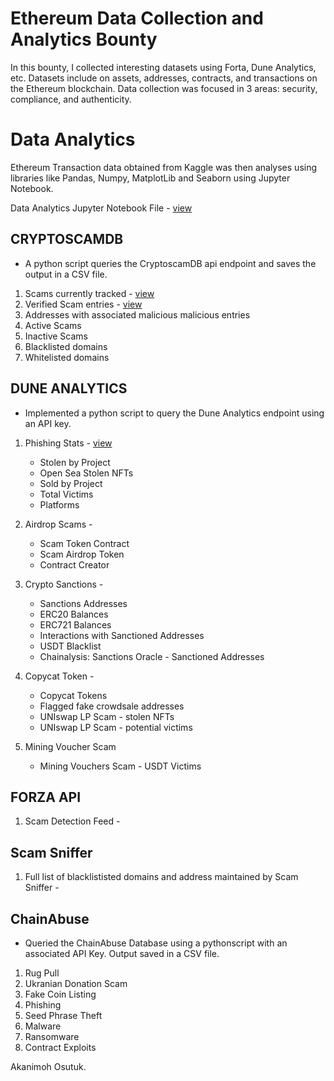 # Ethereum Data Collection and Analytics Bounty


In this bounty, I collected interesting datasets using Forta, Dune Analytics, etc. Datasets include on assets, addresses, contracts, and transactions on the Ethereum blockchain. Data collection was focused in 3 areas: security, compliance, and authenticity.

# Data Analytics
Ethereum Transaction data obtained from Kaggle was then analyses using libraries like Pandas, Numpy, MatplotLib and Seaborn using Jupyter Notebook.

Data Analytics Jupyter Notebook File - [view](./ethereum-transactions-fraud-detection.ipynb)


## CRYPTOSCAMDB
* A python script queries the CryptoscamDB api endpoint and saves the output in a CSV file.

1. Scams currently tracked - [view]()
2. Verified Scam entries - [view](./Verified%20Scam%20Entries%20(CryptoScamDB)/cryptobd-verified-scams)
3. Addresses with associated malicious malicious entries
4. Active Scams
5. Inactive Scams
6. Blacklisted domains
7. Whitelisted domains

## DUNE ANALYTICS
* Implemented a python script to query the Dune Analytics endpoint using an API key.

1. Phishing Stats - [view]()
   * Stolen by Project
   * Open Sea Stolen NFTs
   * Sold by Project
   * Total Victims
   * Platforms

2. Airdrop Scams - []()
   * Scam Token Contract
   * Scam Airdrop Token
   * Contract Creator

3. Crypto Sanctions - []()
   * Sanctions Addresses
   * ERC20 Balances
   * ERC721 Balances
   * Interactions with Sanctioned Addresses
   * USDT Blacklist
   * Chainalysis: Sanctions Oracle - Sanctioned Addresses

4. Copycat Token - []()
   * Copycat Tokens
   * Flagged fake crowdsale addresses
   * UNIswap LP Scam - stolen NFTs
   * UNIswap LP Scam - potential victims

5. Mining Voucher Scam
   * Mining Vouchers Scam - USDT Victims

## FORZA API
1. Scam Detection Feed - []()

## Scam Sniffer

1. Full list of blacklististed domains and address maintained by Scam Sniffer - []()

## ChainAbuse
* Queried the ChainAbuse Database using a pythonscript with an associated API Key. Output saved in a CSV file.
  
1. Rug Pull
2. Ukranian Donation Scam
3. Fake Coin Listing
4. Phishing
5. Seed Phrase Theft
6. Malware
7. Ransomware
8. Contract Exploits



Akanimoh Osutuk.